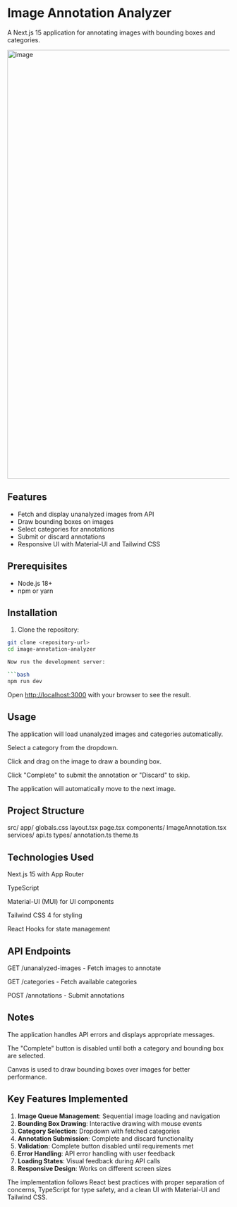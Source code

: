 # Image Annotation Analyzer

A Next.js 15 application for annotating images with bounding boxes and categories.

<img width="1250" height="973" alt="image" src="https://github.com/user-attachments/assets/94d20836-5b4b-4855-9e5e-62d9823e7d2d" />

## Features

- Fetch and display unanalyzed images from API
- Draw bounding boxes on images
- Select categories for annotations
- Submit or discard annotations
- Responsive UI with Material-UI and Tailwind CSS

## Prerequisites

- Node.js 18+
- npm or yarn

## Installation

1. Clone the repository:
```bash
git clone <repository-url>
cd image-annotation-analyzer

Now run the development server:

```bash
npm run dev
```
Open [http://localhost:3000](http://localhost:3000) with your browser to see the result.

## Usage
The application will load unanalyzed images and categories automatically.

Select a category from the dropdown.

Click and drag on the image to draw a bounding box.

Click "Complete" to submit the annotation or "Discard" to skip.

The application will automatically move to the next image.


## Project Structure
src/
  app/
    globals.css
    layout.tsx
    page.tsx
  components/
    ImageAnnotation.tsx
  services/
    api.ts
  types/
    annotation.ts
  theme.ts


## Technologies Used
Next.js 15 with App Router

TypeScript

Material-UI (MUI) for UI components

Tailwind CSS 4 for styling

React Hooks for state management

## API Endpoints
GET /unanalyzed-images - Fetch images to annotate

GET /categories - Fetch available categories

POST /annotations - Submit annotations

## Notes
The application handles API errors and displays appropriate messages.

The "Complete" button is disabled until both a category and bounding box are selected.

Canvas is used to draw bounding boxes over images for better performance.


  ## Key Features Implemented

1. **Image Queue Management**: Sequential image loading and navigation
2. **Bounding Box Drawing**: Interactive drawing with mouse events
3. **Category Selection**: Dropdown with fetched categories
4. **Annotation Submission**: Complete and discard functionality
5. **Validation**: Complete button disabled until requirements met
6. **Error Handling**: API error handling with user feedback
7. **Loading States**: Visual feedback during API calls
8. **Responsive Design**: Works on different screen sizes

The implementation follows React best practices with proper separation of concerns, TypeScript for type safety, and a clean UI with Material-UI and Tailwind CSS.

